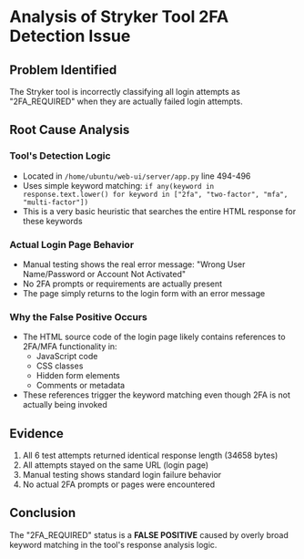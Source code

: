 # Analysis of Stryker Tool 2FA Detection Issue

## Problem Identified
The Stryker tool is incorrectly classifying all login attempts as "2FA_REQUIRED" when they are actually failed login attempts.

## Root Cause Analysis

### Tool's Detection Logic
- Located in `/home/ubuntu/web-ui/server/app.py` line 494-496
- Uses simple keyword matching: `if any(keyword in response.text.lower() for keyword in ["2fa", "two-factor", "mfa", "multi-factor"])`
- This is a very basic heuristic that searches the entire HTML response for these keywords

### Actual Login Page Behavior
- Manual testing shows the real error message: "Wrong User Name/Password or Account Not Activated"
- No 2FA prompts or requirements are actually present
- The page simply returns to the login form with an error message

### Why the False Positive Occurs
- The HTML source code of the login page likely contains references to 2FA/MFA functionality in:
  - JavaScript code
  - CSS classes
  - Hidden form elements
  - Comments or metadata
- These references trigger the keyword matching even though 2FA is not actually being invoked

## Evidence
1. All 6 test attempts returned identical response length (34658 bytes)
2. All attempts stayed on the same URL (login page)
3. Manual testing shows standard login failure behavior
4. No actual 2FA prompts or pages were encountered

## Conclusion
The "2FA_REQUIRED" status is a **FALSE POSITIVE** caused by overly broad keyword matching in the tool's response analysis logic.
